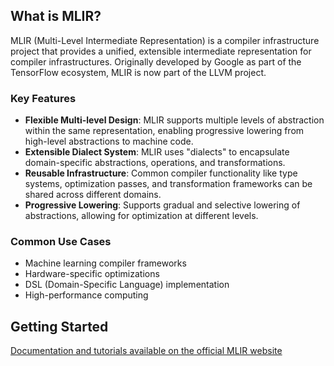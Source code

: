 ## What is MLIR?

MLIR (Multi-Level Intermediate Representation) is a compiler infrastructure project that provides a unified, extensible intermediate representation for compiler infrastructures. Originally developed by Google as part of the TensorFlow ecosystem, MLIR is now part of the LLVM project.

### Key Features

- **Flexible Multi-level Design**: MLIR supports multiple levels of abstraction within the same representation, enabling progressive lowering from high-level abstractions to machine code.
- **Extensible Dialect System**: MLIR uses "dialects" to encapsulate domain-specific abstractions, operations, and transformations.
- **Reusable Infrastructure**: Common compiler functionality like type systems, optimization passes, and transformation frameworks can be shared across different domains.
- **Progressive Lowering**: Supports gradual and selective lowering of abstractions, allowing for optimization at different levels.

### Common Use Cases

- Machine learning compiler frameworks
- Hardware-specific optimizations
- DSL (Domain-Specific Language) implementation
- High-performance computing

## Getting Started

[Documentation and tutorials available on the official MLIR website](https://mlir.llvm.org/)
